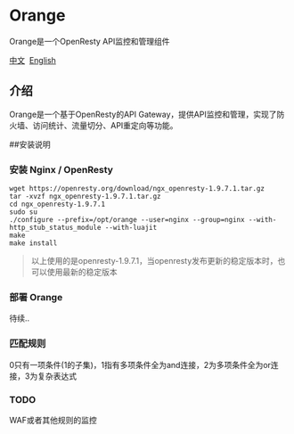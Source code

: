 # Orange

Orange是一个OpenResty API监控和管理组件

[中文](./README.md)&nbsp;&nbsp;[English](./README_EN.md)

## 介绍

Orange是一个基于OpenResty的API Gateway，提供API监控和管理，实现了防火墙、访问统计、流量切分、API重定向等功能。



##安装说明

### 安装 Nginx / OpenResty


```
wget https://openresty.org/download/ngx_openresty-1.9.7.1.tar.gz
tar -xvzf ngx_openresty-1.9.7.1.tar.gz
cd ngx_openresty-1.9.7.1
sudo su
./configure --prefix=/opt/orange --user=nginx --group=nginx --with-http_stub_status_module --with-luajit
make
make install
```

>以上使用的是openresty-1.9.7.1，当openresty发布更新的稳定版本时，也可以使用最新的稳定版本


### 部署 Orange

待续..



### 匹配规则

0只有一项条件(1的子集)，1指有多项条件全为and连接，2为多项条件全为or连接，3为复杂表达式


### TODO

WAF或者其他规则的监控